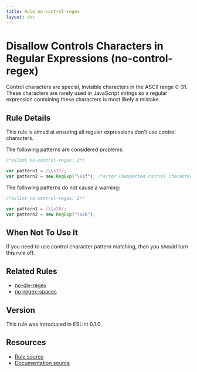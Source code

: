 ```yaml
---
title: Rule no-control-regex
layout: doc
---
```

<!-- Note: No pull requests accepted for this file. See README.md in the root directory for details. -->
# Disallow Controls Characters in Regular Expressions (no-control-regex)

Control characters are special, invisible characters in the ASCII range 0-31. These characters are rarely used in JavaScript strings so a regular expression containing these characters is most likely a mistake.

## Rule Details

This rule is aimed at ensuring all regular expressions don't use control characters.


The following patterns are considered problems:

```js
/*eslint no-control-regex: 2*/

var pattern1 = /\\x1f/;
var pattern2 = new RegExp("\x1f"); /*error Unexpected control character in regular expression.*/
```

The following patterns do not cause a warning:

```js
/*eslint no-control-regex: 2*/

var pattern1 = /\\x20/;
var pattern2 = new RegExp("\x20");
```

## When Not To Use It

If you need to use control character pattern matching, then you should turn this rule off.

## Related Rules

* [no-div-regex](no-div-regex)
* [no-regex-spaces](no-regex-spaces)


## Version

This rule was introduced in ESLint 0.1.0.

## Resources

* [Rule source](https://github.com/eslint/eslint/tree/master/lib/rules/no-control-regex.js)
* [Documentation source](https://github.com/eslint/eslint/tree/master/docs/rules/no-control-regex.md)
